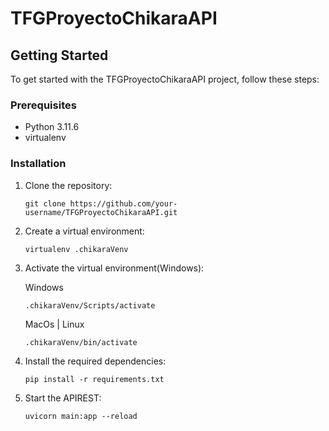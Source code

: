# TFGProyectoChikaraAPI

## Getting Started

To get started with the TFGProyectoChikaraAPI project, follow these steps:

### Prerequisites

- Python 3.11.6
- virtualenv

### Installation

1. Clone the repository:

    ```shell
    git clone https://github.com/your-username/TFGProyectoChikaraAPI.git
    ```
2. Create a virtual environment:

    ```shell
    virtualenv .chikaraVenv
    ```
3. Activate the virtual environment(Windows):

    Windows
    ```shell
    .chikaraVenv/Scripts/activate
    ```
    
    MacOs | Linux

    ```shell
    .chikaraVenv/bin/activate
    ```

4. Install the required dependencies:

    ```shell
    pip install -r requirements.txt
    ```

5. Start the APIREST:

    ```shell
    uvicorn main:app --reload
    ```
